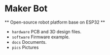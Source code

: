 # Maker Bot
** Open-source robot platform base on ESP32  **
* `hardware` PCB and 3D design files.
* `software` Firmware example.
* `docs` Documents.
* `pics` Pictures